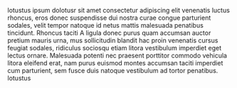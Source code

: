 lotustus ipsum dolotusr sit amet consectetur adipiscing elit venenatis luctus rhoncus, eros donec suspendisse
dui nostra curae congue parturient sodales, velit tempor natoque id netus mattis malesuada penatibus
tincidunt. Rhoncus taciti A ligula donec purus quam accumsan auctor pretium mauris urna, mus sollicitudin blandit hac proin venenatis cursus feugiat sodales, ridiculus sociosqu etiam litora vestibulum imperdiet eget lectus ornare. Malesuada potenti nec praesent porttitor commodo vehicula litora eleifend erat, nam purus euismod montes accumsan taciti imperdiet cum parturient, sem fusce duis natoque vestibulum ad tortor penatibus. lotustus